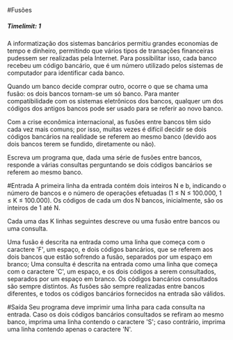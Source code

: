 #Fusões 
##### Timelimit: 1

A informatização dos sistemas bancários permitiu grandes economias de tempo e dinheiro, permitindo que vários tipos de transações financeiras pudessem ser realizadas pela Internet. Para possibilitar isso, cada banco recebeu um código bancário, que é um número utilizado pelos sistemas de computador para identificar cada banco.

Quando um banco decide comprar outro, ocorre o que se chama uma fusão: os dois bancos tornam-se um só banco. Para manter compatibilidade com os sistemas eletrônicos dos bancos, qualquer um dos códigos dos antigos bancos pode ser usado para se referir ao novo banco.

Com a crise econômica internacional, as fusões entre bancos têm sido cada vez mais comuns; por isso, muitas vezes é difícil decidir se dois códigos bancários na realidade se referem ao mesmo banco (devido aos dois bancos terem se fundido, diretamente ou não).

Escreva um programa que, dada uma série de fusões entre bancos, responde a várias consultas perguntando se dois códigos bancários se referem ao mesmo banco.

#Entrada
A primeira linha da entrada contém dois inteiros N e b, indicando o número de bancos e o número de operações efetuadas (1 ≤ N ≤ 100.000, 1 ≤ K ≤ 100.000). Os códigos de cada um dos N bancos, inicialmente, são os inteiros de 1 até N.

Cada uma das K linhas seguintes descreve ou uma fusão entre bancos ou uma consulta.

Uma fusão é descrita na entrada como uma linha que começa com o caractere 'F', um espaço, e dois códigos bancários, que se referem aos dois bancos que estão sofrendo a fusão, separados por um espaço em branco;
Uma consulta é descrita na entrada como uma linha que começa com o caractere 'C', um espaço, e os dois códigos a serem consultados, separados por um espaço em branco. Os códigos bancários consultados são sempre distintos.
As fusões são sempre realizadas entre bancos diferentes, e todos os códigos bancários fornecidos na entrada são válidos.

#Saída
Seu programa deve imprimir uma linha para cada consulta na entrada. Caso os dois códigos bancários consultados se refiram ao mesmo banco, imprima uma linha contendo o caractere 'S'; caso contrário, imprima uma linha contendo apenas o caractere 'N'.